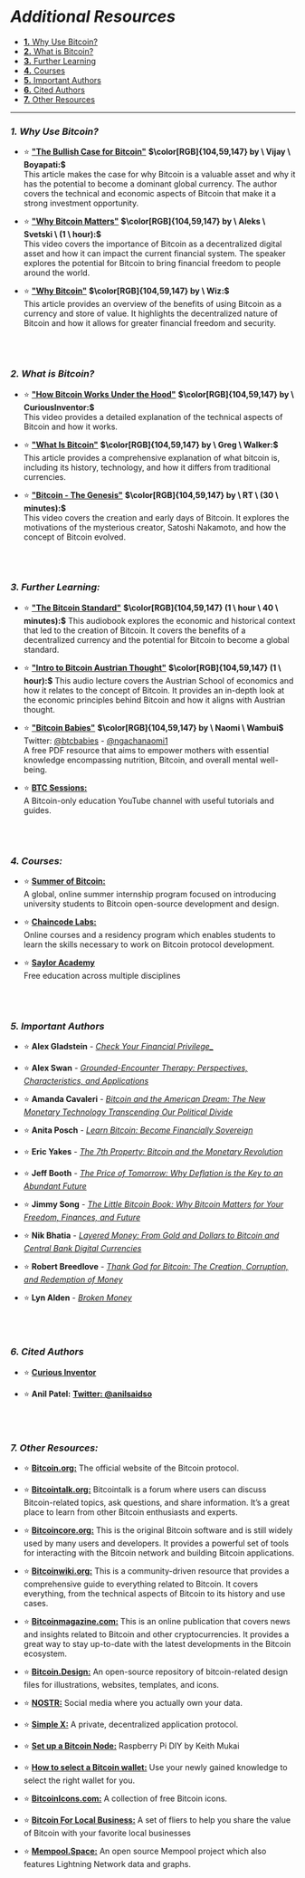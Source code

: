 # _Additional Resources_
<!-- Taken from https://bitcoin-intro.com/ -->

- [**1.** Why Use Bitcoin?](https://github.com/MyFirstBitcoin/Bitcoin-Diploma-2024/blob/main/Web%20View/23.Additional-Resources.md#1-why-use-bitcoin)    
- [**2.** What is Bitcoin?](https://github.com/MyFirstBitcoin/Bitcoin-Diploma-2024/blob/main/Web%20View/23.Additional-Resources.md#2-what-is-bitcoin)    
- [**3.** Further Learning](https://github.com/MyFirstBitcoin/Bitcoin-Diploma-2024/blob/main/Web%20View/23.Additional-Resources.md#3-further-learning)    
- [**4.** Courses](https://github.com/MyFirstBitcoin/Bitcoin-Diploma-2024/blob/main/Web%20View/23.Additional-Resources.md#4-courses)    
- [**5.** Important Authors](https://github.com/MyFirstBitcoin/Bitcoin-Diploma-2024/blob/main/Web%20View/23.Additional-Resources.md#5-important-authors)
- [**6.** Cited Authors](https://github.com/MyFirstBitcoin/Bitcoin-Diploma-2024/blob/main/Web%20View/23.Additional-Resources.md#6-cited-authors)    
- [**7.** Other Resources](https://github.com/MyFirstBitcoin/Bitcoin-Diploma-2024/blob/main/Web%20View/23.Additional-Resources.md#7-other-resources)    


______________________________________________________________________________________________

### _1. Why Use Bitcoin?_ 

- ⭐ **["The Bullish Case for Bitcoin"](https://vijayboyapati.medium.com/the-bullish-case-for-bitcoin-6ecc8bdecc1)** **$\color[RGB]{104,59,147} by \ Vijay \ Boyapati:$**    
   This article makes the case for why Bitcoin is a valuable asset and why it has the potential to become a dominant global currency. The author covers the technical and economic aspects of Bitcoin that make it a strong investment opportunity.

- ⭐ **["Why Bitcoin Matters"](https://hackernoon.com/why-bitcoin-matters-c8bf733b9fad)** **$\color[RGB]{104,59,147} by \ Aleks \ Svetski \ (1 \ hour):$**    
   This video covers the importance of Bitcoin as a decentralized digital asset and how it can impact the current financial system. The speaker explores the potential for Bitcoin to bring financial freedom to people around the world.
<!-- Video is not avaible anymore, but article is. -->    

- ⭐ **["Why Bitcoin"](https://medium.com/@wiz/why-bitcoin-359ada12629e)** **$\color[RGB]{104,59,147} by \ Wiz:$**    
   This article provides an overview of the benefits of using Bitcoin as a currency and store of value. It highlights the decentralized nature of Bitcoin and how it allows for greater financial freedom and security.

<br/>
<br/>

### _2. What is Bitcoin?_ 

- ⭐ **["How Bitcoin Works Under the Hood"](https://www.youtube.com/watch?v=Lx9zgZCMqXE)**  **$\color[RGB]{104,59,147} by \ CuriousInventor:$**    
   This video provides a detailed explanation of the technical aspects of Bitcoin and how it works.

- ⭐ **["What Is Bitcoin"](https://bitcoin-only.com/what-is-bitcoin)** **$\color[RGB]{104,59,147} by \ Greg \ Walker:$**    
   This article provides a comprehensive explanation of what bitcoin is, including its history, technology, and how it differs from traditional currencies.

- ⭐ **["Bitcoin - The Genesis"](https://www.rt.com/shows/to-the-moon/457141-bitcoin-digital-currencies-revolution/video/5cbc2abbdda4c844198b4657/)** **$\color[RGB]{104,59,147} by \ RT \ (30 \ minutes):$**    
   This video covers the creation and early days of Bitcoin. It explores the motivations of the mysterious creator, Satoshi Nakamoto, and how the concept of Bitcoin evolved.

<br/>
<br/>

### _3. Further Learning:_ 

- ⭐ **["The Bitcoin Standard"](https://youtu.be/Zbm772vF-5M?t=308)** **$\color[RGB]{104,59,147} (1 \ hour \ 40 \ minutes):$**
   This audiobook explores the economic and historical context that led to the creation of Bitcoin. It covers the benefits of a decentralized currency and the potential for Bitcoin to become a global standard.

- ⭐ **["Intro to Bitcoin Austrian Thought"](https://www.youtube-nocookie.com/embed/OrMHQhDKhrU)** **$\color[RGB]{104,59,147} (1 \ hour):$**
   This audio lecture covers the Austrian School of economics and how it relates to the concept of Bitcoin. It provides an in-depth look at the economic principles behind Bitcoin and how it aligns with Austrian thought.

- ⭐ **["Bitcoin Babies"](https://bitcoinbabies.com/)** **$\color[RGB]{104,59,147} by \ Naomi \ Wambui$**    
   Twitter: [@btcbabies](https://twitter.com/BtcBabies) - [@ngachanaomi1](https://twitter.com/ngachanaomi1) <br> A free PDF resource that aims to empower mothers with essential knowledge encompassing nutrition, Bitcoin, and overall mental well-being.

- ⭐ **[BTC Sessions:](https://www.youtube.com/@BTCSessions)**    
   A Bitcoin-only education YouTube channel with useful tutorials and guides.

<br/>
<br/>

### _4. Courses:_ 

- ⭐ **[Summer of Bitcoin:](https://www.summerofbitcoin.org/)**    
   A global, online summer internship program focused on introducing university students to Bitcoin open-source development and design.

- ⭐ **[Chaincode Labs:](https://learning.chaincode.com/#FOSS)**    
   Online courses and a residency program which enables students to learn the skills necessary to work on Bitcoin protocol development.
 
- ⭐ **[Saylor Academy](https://www.saylor.org/)**    
   Free education across multiple disciplines

<br/>
<br/>

### _5. Important Authors_ 

- ⭐ **Alex Gladstein** - _[Check Your Financial Privilege_](https://www.amazon.com/Check-Your-Financial-Privilege-Gladstein/dp/B09V2NM9VJ/)_

- ⭐ **Alex Swan** - _[Grounded-Encounter Therapy: Perspectives, Characteristics, and Applications](https://www.amazon.com/Grounded-Encounter-Therapy-Perspectives-Characteristics-Applications/dp/1490714596/)_

- ⭐ **Amanda Cavaleri** - _[Bitcoin and the American Dream: The New Monetary Technology Transcending Our Political Divide](https://www.amazon.com/Bitcoin-American-Dream-Technology-Transcending/dp/B09P7RL79Z/)_    
    
- ⭐ **Anita Posch** - _[Learn Bitcoin: Become Financially Sovereign](https://www.amazon.com/earn-Bitcoin-Become-Financially-Sovereign/dp/3950504370/)_

- ⭐ **Eric Yakes** - _[The 7th Property: Bitcoin and the Monetary Revolution](https://www.amazon.com/7th-Property-Bitcoin-Monetary-Revolution/dp/0578902621/)_

- ⭐ **Jeff Booth** - _[The Price of Tomorrow: Why Deflation is the Key to an Abundant Future](https://www.amazon.com/Price-Tomorrow-Deflation-Abundant-Future/dp/1999257405/)_

- ⭐ **Jimmy Song** - _[The Little Bitcoin Book: Why Bitcoin Matters for Your Freedom, Finances, and Future](https://www.amazon.com/Little-Bitcoin-Book-Matters-Finances/dp/1641990503/)_

- ⭐ **Nik Bhatia** - _[Layered Money: From Gold and Dollars to Bitcoin and Central Bank Digital Currencies](https://www.amazon.com/Layered-Money-Dollars-Bitcoin-Currencies/dp/1736110527/)_

- ⭐ **Robert Breedlove** -  _[Thank God for Bitcoin: The Creation, Corruption, and Redemption of Money](https://www.amazon.com/Thank-God-Bitcoin-Corruption-Redemption/dp/1641991216/)_        

- ⭐ **Lyn Alden** - _[Broken Money](https://www.amazon.com/Broken-Money-Financial-System-Failing/dp/B0CNS7NQLD/)_        

<br/>
<br/>

### _6. Cited Authors_ 

- ⭐ **[Curious Inventor](https://www.youtube.com/@CuriousInventor)**

- ⭐ **Anil Patel:**
   **[Twitter: @anilsaidso](https://twitter.com/anilsaidso)**

<br/>
<br/>

### _7. Other Resources:_ 

- ⭐ **[Bitcoin.org:](https://bitcoin.org/en/)** The official website of the Bitcoin protocol.

- ⭐ **[Bitcointalk.org:](https://bitcointalk.org/index.php)** Bitcointalk is a forum where users can discuss Bitcoin-related topics, ask questions, and share information. It’s a great place to learn from other Bitcoin enthusiasts and experts.

- ⭐ **[Bitcoincore.org:](https://bitcoincore.org/)** This is the original Bitcoin software and is still widely used by many users and developers. It provides a powerful set of tools for interacting with the Bitcoin network and building Bitcoin applications.

- ⭐ **[Bitcoinwiki.org:](https://bitcoinwiki.org/)** This is a community-driven resource that provides a comprehensive guide to everything related to Bitcoin. It covers everything, from the technical aspects of Bitcoin to its history and use cases.

- ⭐ **[Bitcoinmagazine.com:](https://bitcoinmagazine.com/)** This is an online publication that covers news and insights related to Bitcoin and other cryptocurrencies. It provides a great way to stay up-to-date with the latest developments in the Bitcoin ecosystem.

- ⭐ **[Bitcoin.Design:](https://bitcoin.design/)** An open-source repository of bitcoin-related design files for illustrations, websites, templates, and icons.

- ⭐ **[NOSTR:](https://nostr.com/)** Social media where you actually own your data.

- ⭐ **[Simple X:](https://simplex.chat/)** A private, decentralized application protocol.

- ⭐ **[Set up a Bitcoin Node:](https://github.com/kdmukai/raspi4_bitcoin_node_tutorial?tab=readme-ov-file)** Raspberry Pi DIY by Keith Mukai

- ⭐ **[How to select a Bitcoin wallet:](https://bitcoin.org/en/choose-your-wallet)** Use your newly gained knowledge to select the right wallet for you.

- ⭐ **[BitcoinIcons.com:](https://bitcoinicons.com/)** A collection of free Bitcoin icons.

- ⭐ **[Bitcoin For Local Business:](https://bitcoinforlocalbusiness.com/)** A set of fliers to help you share the value of Bitcoin with your favorite local businesses

- ⭐ **[Mempool.Space:](https://mempool.space/)** An open source Mempool project which also features Lightning Network data and graphs.
